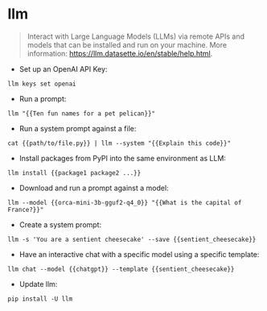 # llm

> Interact with Large Language Models (LLMs) via remote APIs and models that can be installed and run on your machine.
> More information: <https://llm.datasette.io/en/stable/help.html>.

- Set up an OpenAI API Key:

`llm keys set openai`

- Run a prompt:

`llm "{{Ten fun names for a pet pelican}}"`

- Run a system prompt against a file:

`cat {{path/to/file.py}} | llm --system "{{Explain this code}}"`

- Install packages from PyPI into the same environment as LLM:

`llm install {{package1 package2 ...}}`

- Download and run a prompt against a model:

`llm --model {{orca-mini-3b-gguf2-q4_0}} "{{What is the capital of France?}}"`

- Create a system prompt:

`llm -s 'You are a sentient cheesecake' --save {{sentient_cheesecake}}`

- Have an interactive chat with a specific model using a specific template:

`llm chat --model {{chatgpt}} --template {{sentient_cheesecake}}`

- Update llm:

`pip install -U llm`
